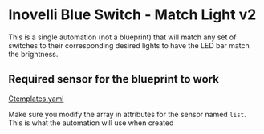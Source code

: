# Inovelli Blue Switch - Match Light v2

This is a single automation (not a blueprint) that will match any set of switches to their corresponding desired lights to have the LED bar match the brightness.

## Required sensor for the blueprint to work

[Ctemplates.yaml](https://github.com/finder39/home-assistant-blueprints/blob/master/templates.yaml)

Make sure you modify the array in attributes for the sensor named `list`. This is what the automation will use when created